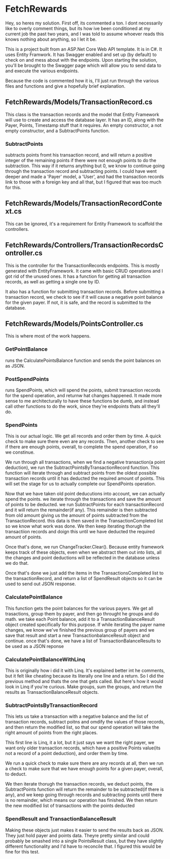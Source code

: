 # FetchRewards

Hey, so heres my solution. First off, its commented a ton. I dont necessarily like  to overly comment things, but its how ive been conditioned at my current job the past two years, and I was told to assume whoever reads this knows nothing about anything, so I let it be.

This is a project built from an ASP.Net Core Web API template. It is in C#. It uses Entity Framwork. It has Swagger enabled and set up (by default) to check on and mess about with the endpoints. Upon starting the solution, you'll be brought to the Swagger page which will allow you to send data to and execute the various endpoints.

Because the code is commented how it is, I'll just run through the various files and functions and give a hopefully brief explanation.



## FetchRewards/Models/TransactionRecord.cs
This class is the transaction records and the model that Entity Framework will use to create and access the database layer. It has an ID, along with the Payer, Points, Timestamp stuff that it requires. An empty constructor, a not empty constructor, and a SubtractPoints function. 

### SubtractPoints 
subtracts points fromt his transaction record, and will return a positive integer of the remaining points if there were not enough points to do the subtraction. This way if it returns anything but 0, we know to continue going through the transaction record and subtracting points. I could have went deeper and made a 'Payer' model, a 'User', and had the transaction records link to those with a foreign key and all that, but I figured that was too much for this. 


## FetchRewards/Models/TransactionRecordContext.cs
This can be ignored, it's a requirement for Entity Framework to scaffold the controllers.


## FetchRewards/Controllers/TransactionRecordsController.cs
This is the controller for the TransactionRecords endpoints. This is mostly generated with EntityFramework. It came with basic CRUD operations and I got rid of the unused ones. It has a function for getting all transaction records, as well as getting a single one by ID. 

It also has a function for submitting transaction records. Before submitting a transaction record, we check to see if it will cause a negative point balance for the given payer. If not, it is safe, and the record is submitted to the database.


## FetchRewards/Models/PointsController.cs
This is where most of the work happens. 

### GetPointBalance 
runs the CalculatePointsBalance function and sends the point balances on as JSON.

### PostSpendPoints 
runs SpendPoints, which will spend the points, submit transaction records for the spend operation, and returnw hat changes happened. It made more sense to me architecturally to have these functions be dumb, and instead call other functions to do the work, since they're endpoints thats all they'll do.

### SpendPoints 
This is our actual logic. We get all records and order them by time. A quick check to make sure there even are any records. Then, another check to see if there are enough points, overall, to complete the spend operation, if so we constinue. 

We run through all transactions, when we find a negative transaction(a point deduction), we run the SubtractPointsByTransactionRecord function. This function will iterate through and subtract points from the oldest possible transaction records until it has deducted the required amount of points. This will set the stage for us to actually complete our SpendPoints operation. 

Now that we have taken old point deducutions into account, we can actually spend the points. we iterate through the transactions and save the amount of points to be deducted. we run SubtractPoints for each transactionRecord and it will return the remainder(if any). This remainder is then subtracted from old amount giving us the amount of points subtracted from the TransactionRecord. this data is then saved in the TransactionCompleted list so we know what work was done.  We then keep iterating thorugh the transactiion records and doign this until we have deducted the required amount of points.

Once that's done, we run ChangeTracker.Clear(). Because entity framework keeps track of these objects, even when we abstract them out into lists, all the changes and point deductions will be reflected in the database unless we do that.

Once that's done we just add the items in the TransactionsCompleted list to the transactionRecord, and return a list of SpendResult objects so it can be used to send out JSON response.

### CalculatePointBalance
This function gets the point balances for the various payers. We get all trasactions, group them by payer, and then go throught he groups and do math. we take each Point balance, add it to a TransactionBalanceResult object created specifically for this purpose. If while iterating the payer name changes, we know we've finished the previous group of payers and we save that result and start a new TransactionbalanceResult object and continue. once that's done, we have a list of TransactionBalanceResults to be used as a JSON reponse

### CalculatePointBalanceWithLinq
This is originally how i did it with Linq. It's explained better int he comments, but it felt like cheating because its literally one line and a return. So I did the previous method and thats the one that gets called. But here's how it would look in Linq if you're curious. Make groups, sum the groups, and return the results as TransactionBalanceResult objects.

### SubtractPointsByTransactionRecord
This lets us take a transaction with a negative balance and the list of transaction records, subtract poitns and omdify the values of those records, and then return the modified list, so that our spend operation will take the right amount of points from the right places.

This first line is Linq, it a lot, but it just says we want the right payer, we want only older transaction records, which have a positive Points value(its not a record of a point deduction), and order them by time.

We run a quick check to make sure there are any records at all, then we run a check to make sure that we have enough points for a given payer, overall, to deduct. 

We then iterate thorugh the transaction records, we deduct points, the SubtractPoints function will return the remainder to be subtracted(if there is any), and we keep going through records and subtracting points until there is no remainder, which means our operation has finished. We then return the new modified list of transactions with the points deducted

### SpendResult and TransactionBalanceResult
Making these objects just makes it easier to send the results back as JSON. They just hold payer and points data. Theyre pretty similar and could probably be smashed into a single PointsResult class, but they have slightly different functionality and I'd have to reconcile that. I figured this would be fine for this test.

